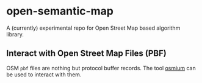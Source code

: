 # open-semantic-map
A (currently) experimental repo for Open Street Map based algorithm library. 

## Interact with Open Street Map Files (PBF)

OSM `pbf` files are nothing but protocol buffer records. The tool
[osmium](https://osmcode.org/file-formats-manual/) can be used to
interact with them.
